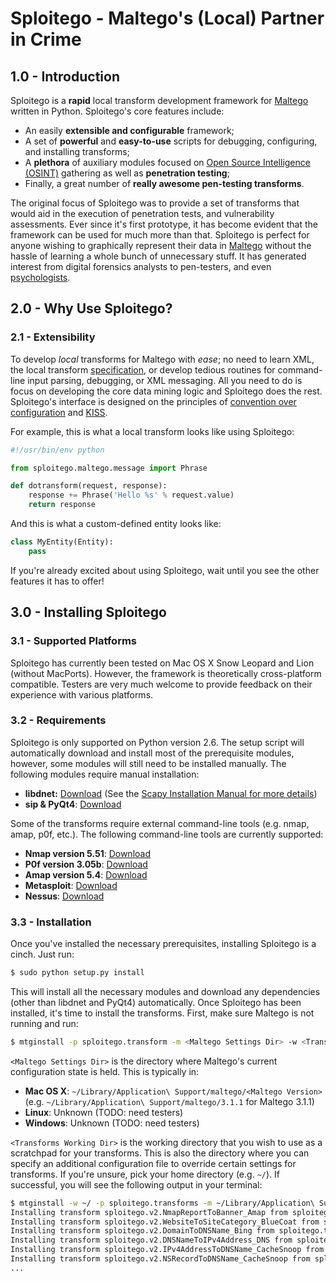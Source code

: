 Sploitego - Maltego's (Local) Partner in Crime
==================================================

## 1.0 - Introduction

Sploitego is a **rapid** local transform development framework for [Maltego][1] written in Python. Sploitego's core
features include:

- An easily **extensible and configurable** framework;
- A set of **powerful** and **easy-to-use** scripts for debugging, configuring, and installing transforms;
- A **plethora** of auxiliary modules focused on [Open Source Intelligence (OSINT)][2] gathering as well as
  **penetration testing**;
- Finally, a great number of **really awesome pen-testing transforms**.

The original focus of Sploitego was to provide a set of transforms that would aid in the execution of penetration tests,
and vulnerability assessments. Ever since it's first prototype, it has become evident that the framework can be used for
much more than that. Sploitego is perfect for anyone wishing to graphically represent their data in [Maltego][1] without
the hassle of learning a whole bunch of unnecessary stuff. It has generated interest from digital forensics analysts to
pen-testers, and even [psychologists][3].

## 2.0 - Why Use Sploitego?

### 2.1 - Extensibility
To develop *local* transforms for Maltego with *ease*; no need to learn XML, the local transform [specification][3], or
develop tedious routines for command-line input parsing, debugging, or XML messaging. All you need to do is focus on
developing the core data mining logic and Sploitego does the rest. Sploitego's interface is designed on the principles
of [convention over configuration][5] and [KISS][6].

For example, this is what a local transform looks like using Sploitego:

```python
#!/usr/bin/env python

from sploitego.maltego.message import Phrase

def dotransform(request, response):
    response += Phrase('Hello %s' % request.value)
    return response
```

And this is what a custom-defined entity looks like:

```python
class MyEntity(Entity):
    pass
```

If you're already excited about using Sploitego, wait until you see the other features it has to offer!

## 3.0 - Installing Sploitego

### 3.1 - Supported Platforms
Sploitego has currently been tested on Mac OS X Snow Leopard and Lion (without MacPorts). However, the framework is
theoretically cross-platform compatible. Testers are very much welcome to provide feedback on their experience with
various platforms.

### 3.2 - Requirements
Sploitego is only supported on Python version 2.6. The setup script will automatically download and install most of the
prerequisite modules, however, some modules will still need to be installed manually. The following modules require
manual installation:
* **libdnet:** [Download][7] (See the [Scapy Installation Manual for more details][8])
* **sip & PyQt4**: [Download][9]

Some of the transforms require external command-line tools (e.g. nmap, amap, p0f, etc.). The following command-line
tools are currently supported:
* **Nmap version 5.51**: [Download][10]
* **P0f version 3.05b**: [Download][11]
* **Amap version 5.4**: [Download][12]
* **Metasploit**: [Download][13]
* **Nessus**: [Download][14]

### 3.3 - Installation
Once you've installed the necessary prerequisites, installing Sploitego is a cinch. Just run:

```bash
$ sudo python setup.py install
```

This will install all the necessary modules and download any dependencies (other than libdnet and PyQt4) automatically.
Once Sploitego has been installed, it's time to install the transforms. First, make sure Maltego is not running and run:

```bash
$ mtginstall -p sploitego.transform -m <Maltego Settings Dir> -w <Transforms Working Dir>
```

```<Maltego Settings Dir>``` is the directory where Maltego's current configuration state is held. This is typically in:

* **Mac OS X**: ```~/Library/Application\ Support/maltego/<Maltego Version>```
  (e.g. ```~/Library/Application\ Support/maltego/3.1.1``` for Maltego 3.1.1)
* **Linux**: Unknown (TODO: need testers)
* **Windows**: Unknown (TODO: need testers)

```<Transforms Working Dir>``` is the working directory that you wish to use as a scratchpad for your transforms. This is
also the directory where you can specify an additional configuration file to override certain settings for transforms.
If you're unsure, pick your home directory (e.g. ```~/```). If successful, you will see the following output in your
terminal:

```bash
$ mtginstall -w ~/ -p sploitego.transforms -m ~/Library/Application\ Support/maltego/v3.1.1
Installing transform sploitego.v2.NmapReportToBanner_Amap from sploitego.transforms.amap...
Installing transform sploitego.v2.WebsiteToSiteCategory_BlueCoat from sploitego.transforms.bcsitereview...
Installing transform sploitego.v2.DomainToDNSName_Bing from sploitego.transforms.bingsubdomains...
Installing transform sploitego.v2.DNSNameToIPv4Address_DNS from sploitego.transforms.dnsalookup...
Installing transform sploitego.v2.IPv4AddressToDNSName_CacheSnoop from sploitego.transforms.dnscachesnoop...
Installing transform sploitego.v2.NSRecordToDNSName_CacheSnoop from sploitego.transforms.dnscachesnoop...
...
```




[1]: http://paterva.com/
[2]: http://en.wikipedia.org/wiki/Open-source_intelligence
[3]: http://www.forbes.com/sites/kashmirhill/2012/07/20/using-twitter-to-help-expose-psychopaths
[4]: http://paterva.com/web5/documentation/localtransforms.php
[5]: http://en.wikipedia.org/wiki/Convention_over_configuration
[6]: http://en.wikipedia.org/wiki/KISS_principle
[7]: http://libdnet.googlecode.com/files/libdnet-1.12.tgz
[8]: http://www.secdev.org/projects/scapy/doc/installation.html#install-from-original-sources
[9]: http://www.riverbankcomputing.co.uk/software/pyqt/download/
[10]: http://nmap.org/dist/?C=M&O=D
[11]: http://lcamtuf.coredump.cx/p0f3/releases/p0f-3.05b.tgz
[12]: http://www.thc.org/releases/amap-5.4.tar.gz
[13]: http://downloads.metasploit.com/data/releases/framework-latest.tar.bz2
[14]: http://www.tenable.com/products/nessus/nessus-product-overview